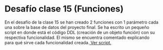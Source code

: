 # Desafío clase 15 (Funciones)

En el desafío de la clase 15 se han creado 2 funciones con 1 parámetro cada una sobre la base de datos del proyecto final.
Se ha escrito un pequeño script en donde está el código DDL (creación de un objeto función) con su respectiva funcionalidad. El mismo se encuentra comentado explicando para qué sirve cada funcionalidad creada.<a href="https://github.com/GomezFrannco/coderhouse-sql-course/blob/master/desafio-clase-15/functions.sql"> Ver script.</a>